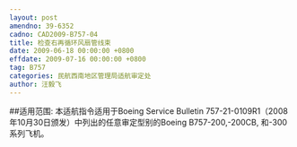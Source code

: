 ```yaml
---
layout: post
amendno: 39-6352
cadno: CAD2009-B757-04
title: 检查右再循环风扇管线束
date: 2009-06-18 00:00:00 +0800
effdate: 2009-07-16 00:00:00 +0800
tag: B757
categories: 民航西南地区管理局适航审定处
author: 汪毅飞
---
```


##适用范围:
本适航指令适用于Boeing Service Bulletin 757-21-0109R1（2008年10月30日颁发）中列出的任意审定型别的Boeing B757-200,-200CB, 和-300系列飞机。

